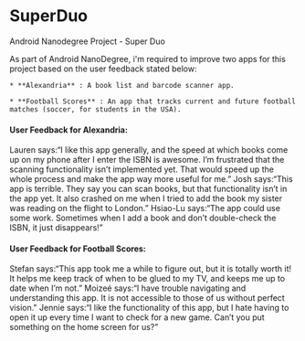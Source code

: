 # SuperDuo
Android Nanodegree Project - Super Duo


As part of Android NanoDegree, i'm required to improve two apps for this project based on the user feedback stated below:

	* **Alexandria** : A book list and barcode scanner app.

	* **Football Scores** : An app that tracks current and future football matches (soccer, for students in the USA).


<h4>User Feedback for Alexandria:</h4>

Lauren says:“I like this app generally, and the speed at which books come up on my phone after I enter the ISBN is awesome. I’m frustrated that the scanning functionality isn’t implemented yet. That would speed up the whole process and make the app way more useful for me.”
Josh says:“This app is terrible. They say you can scan books, but that functionality isn’t in the app yet. It also crashed on me when I tried to add the book my sister was reading on the flight to London.”
Hsiao-Lu says:“The app could use some work. Sometimes when I add a book and don’t double-check the ISBN, it just disappears!”

<h4>User Feedback for Football Scores:</h4>

Stefan says:“This app took me a while to figure out, but it is totally worth it! It helps me keep track of when to be glued to my TV, and keeps me up to date when I’m not.”
Moizeé says:“I have trouble navigating and understanding this app. It is not accessible to those of us without perfect vision."
Jennie says:“I like the functionality of this app, but I hate having to open it up every time I want to check for a new game. Can’t you put something on the home screen for us?”
